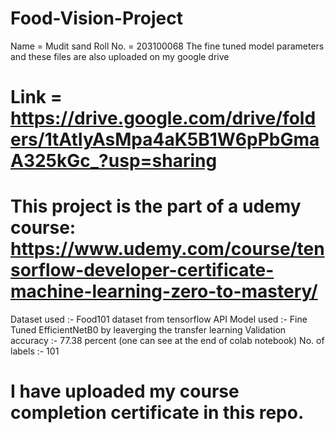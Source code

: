 # Food-Vision-Project

Name = Mudit sand
Roll No. = 203100068
The fine tuned model parameters and these files are also uploaded on my google drive
# Link = https://drive.google.com/drive/folders/1tAtIyAsMpa4aK5B1W6pPbGmaA325kGc_?usp=sharing

# This project is the part of a udemy course: https://www.udemy.com/course/tensorflow-developer-certificate-machine-learning-zero-to-mastery/

Dataset used :- Food101 dataset from tensorflow API
Model used :- Fine Tuned EfficientNetB0 by leaverging the transfer learning 
Validation accuracy :- 77.38 percent (one can see at the end of colab notebook)
No. of labels :- 101

# I have uploaded my course completion certificate in this repo.

